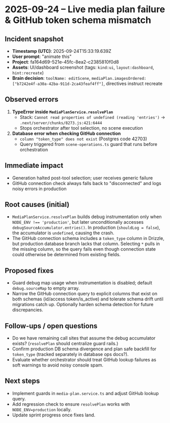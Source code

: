 # 2025-09-24 – Live media plan failure & GitHub token schema mismatch

## Incident snapshot
- **Timestamp (UTC)**: 2025-09-24T15:33:19.639Z
- **User prompt**: "animate this"
- **Project**: fa164d69-521e-45fc-8ea2-c2385810f0d8
- **Assets**: UI/dashboard screenshot (tags: `kind:ui`, `layout:dashboard`, `hint:recreate`)
- **Brain decision**: `toolName: editScene`, `mediaPlan.imagesOrdered: ["b7242e4f-a30a-42ba-911d-2ca43feaf4ff"]`, directives instruct recreate

## Observed errors
1. **TypeError inside `MediaPlanService.resolvePlan`**
   - Stack: `Cannot read properties of undefined (reading 'entries')` → `.next/server/chunks/8273.js:421:6444`
   - Stops orchestrator after tool selection, no scene execution
2. **Database error when checking GitHub connection**
   - `column "token_type" does not exist` (Postgres code 42703)
   - Query triggered from `scene-operations.ts` guard that runs before orchestration

## Immediate impact
- Generation halted post-tool selection; user receives generic failure
- GitHub connection check always falls back to "disconnected" and logs noisy errors in production

## Root causes (initial)
- `MediaPlanService.resolvePlan` builds debug instrumentation only when `NODE_ENV !== 'production'`, but later unconditionally accesses `debugSourceAccumulator.entries()`. In production (`shouldLog = false`), the accumulator is `undefined`, causing the crash.
- The GitHub connection schema includes a `token_type` column in Drizzle, but production database branch lacks that column. Selecting `*` pulls in the missing column, so the query fails even though connection state could otherwise be determined from existing fields.

## Proposed fixes
- Guard debug map usage when instrumentation is disabled; default `debug.sourceMap` to empty array.
- Narrow the GitHub connection query to explicit columns that exist on both schemas (id/access token/is_active) and tolerate schema drift until migrations catch up. Optionally harden schema detection for future discrepancies.

## Follow-ups / open questions
- Do we have remaining call sites that assume the debug accumulator exists? (`resolvePlan` should centralize guard rails.)
- Confirm production DB schema divergence and plan safe backfill for `token_type` (tracked separately in database ops docs?).
- Evaluate whether orchestrator should treat GitHub lookup failures as soft warnings to avoid noisy console spam.

## Next steps
- Implement guards in `media-plan.service.ts` and adjust GitHub lookup query.
- Add regression check to ensure `resolvePlan` works with `NODE_ENV=production` locally.
- Update sprint progress once fixes land.
